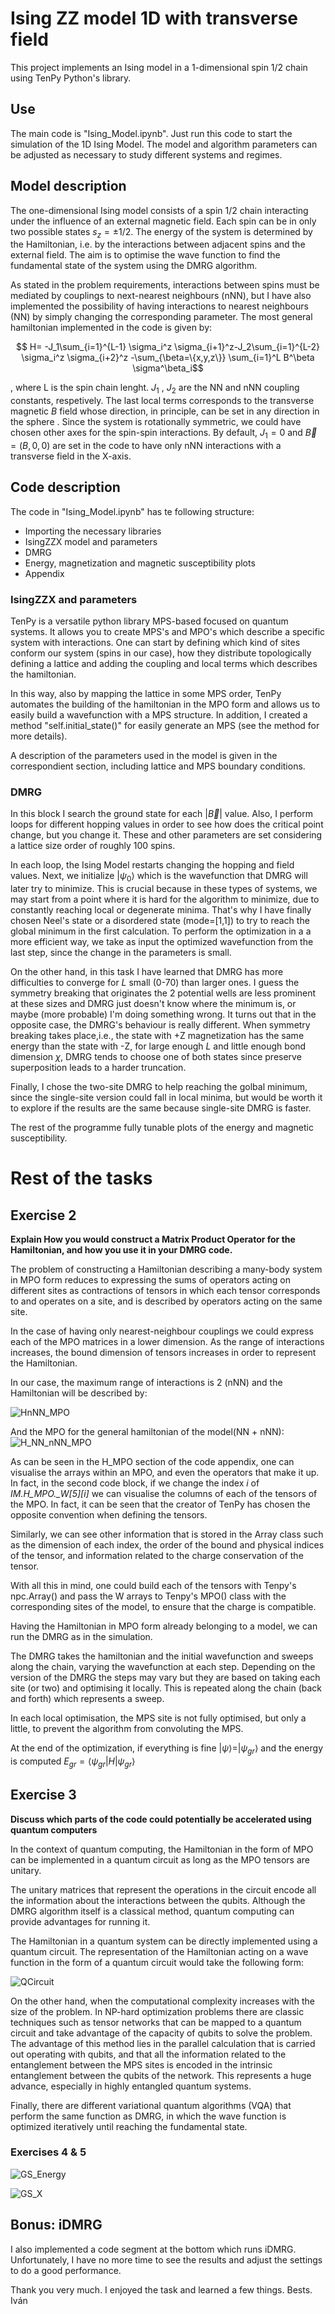 # Ising ZZ model 1D with transverse field
This project implements an Ising model in a 1-dimensional spin 1/2 chain using TenPy Python's library.

## Use
The main code is "Ising_Model.ipynb". Just run this code to start the simulation of the 1D Ising Model. The model and algorithm parameters can be adjusted as necessary to study different systems and regimes.

## Model description
The one-dimensional Ising model consists of a spin 1/2 chain interacting under the influence of an external magnetic field. Each spin can be in only two possible states $s_z=\pm 1/2$. The energy of the system is determined by the Hamiltonian, i.e. by the interactions between adjacent spins and the external field. The aim is to optimise the wave function to find the fundamental state of the system using the DMRG algorithm.

As stated in the problem requirements, interactions between spins must be mediated by couplings to next-nearest neighbours (nNN), but I have also implemented the possibility of having interactions to nearest neighbours (NN) by simply changing the corresponding parameter. The most general hamiltonian implemented in the code is given by:

$$ H= -J_1\sum_{i=1}^{L-1} \sigma_i^z \sigma_{i+1}^z-J_2\sum_{i=1}^{L-2} \sigma_i^z \sigma_{i+2}^z -\sum_{\beta=\{x,y,z\}} \sum_{i=1}^L B^\beta \sigma^\beta_i$$

, where L is the spin chain lenght. $J_1$ , $J_2$ are the NN and nNN coupling constants, respetively. The last local terms corresponds to the transverse magnetic $B$ field whose direction, in principle, can be set in any direction in the sphere . Since the system is rotationally symmetric, we could have chosen other axes for the spin-spin interactions. By default, $J_1=0$ and $\vec{B}=(B,0,0)$ are set in the code to have only nNN interactions with a transverse field in the X-axis.

## Code description
The code in "Ising_Model.ipynb" has te following structure:

  - Importing the necessary libraries
  - IsingZZX model and parameters
  - DMRG
  - Energy, magnetization and magnetic susceptibility plots
  - Appendix

### IsingZZX and parameters
TenPy is a versatile python library MPS-based focused on quantum systems. It allows you to create MPS's and MPO's which describe a specific system with interactions. One can start by defining which kind of sites conform our system (spins in our case), how they distribute topologically defining a lattice and adding the coupling and local terms which describes the hamiltonian.

In this way, also by mapping the lattice in some MPS order, TenPy automates the building of the hamiltonian in the MPO form and allows us to easily build a wavefunction with a MPS structure. In addition, I created a method "self.initial_state()" for easily generate an MPS (see the method for more details).

A description of the parameters used in the model is given in the correspondient section, including lattice and MPS boundary conditions.

### DMRG
In this block I search the ground state for each $|\vec{B}|$ value. Also, I perform loops for different hopping values in order to see how does the critical point change, but you change it. These and other parameters are set considering a lattice size order of roughly 100 spins.

In each loop, the Ising Model restarts changing the hopping and field values. Next, we initialize $|\psi_0\rangle$ which is the wavefunction that DMRG will later try to minimize. This is crucial because in these types of systems, we may start from a point where it is hard for the algorithm to minimize, due to constantly reaching local or degenerate minima. That's why I have finally chosen Neel's state or a disordered state (mode=[1,1]) to try to reach the global minimum in the first calculation. To perform the optimization in a a more efficient way, we take as input the optimized wavefunction from the last step, since the change in the parameters is small.  

On the other hand, in this task I have learned that DMRG has more difficulties to converge for $L$ small (0-70) than larger ones. I guess the symmetry breaking that originates the 2 potential wells are less prominent at these sizes and DMRG just doesn't know where the minimum is, or maybe (more probable) I'm doing something wrong. It turns out that in the opposite case, the DMRG's behaviour is really different. When symmetry breaking takes place,i.e., the state with +Z magnetization has the same energy than the state with -Z, for large enough $L$ and little enough bond dimension $\chi$, DMRG tends to choose one of both states since preserve superposition leads to a harder truncation.

Finally, I chose the two-site DMRG to help reaching the golbal minimum, since the single-site version could fall in local minima, but would be worth it to explore if the results are the same because single-site DMRG is faster. 

The rest of the programme  fully tunable plots of the energy and magnetic susceptibility.


# Rest of the tasks

## Exercise 2
**Explain How you would construct a Matrix Product Operator for the Hamiltonian, and how
you use it in your DMRG code.**

The problem of constructing a Hamiltonian describing a many-body system in MPO form reduces to expressing the sums of operators acting on different sites as contractions of tensors in which each tensor corresponds to and operates on a site, and is described by operators acting on the same site.

In the case of having only nearest-neighbour couplings we could express each of the MPO matrices in a lower dimension. As the range of interactions increases, the bound dimension of tensors increases in order to represent the Hamiltonian.

In our case, the maximum range of interactions is 2 (nNN) and the Hamiltonian will be described by:

![HnNN_MPO](https://github.com/IvanHuarte/Ising_DMRG_Ivan_Huarte_Franceschini/assets/136732928/4add7859-13c7-4845-ae42-fae774bb5f3a)

And the MPO for the general hamiltonian of the model(NN + nNN):
![H_NN_nNN_MPO](https://github.com/IvanHuarte/Ising_DMRG_Ivan_Huarte_Franceschini/assets/136732928/f24e7267-a8fd-4b67-8db5-aca0f10d40b5)

As can be seen in the H_MPO section of the code appendix, one can visualise the arrays within an MPO, and even the operators that make it up. In fact, in the second code block, if we change the index $i$ of *IM.H_MPO._W[5][i]* we can visualise the columns of each of the tensors of the MPO. In fact, it can be seen that the creator of TenPy has chosen the opposite convention when defining the tensors.

Similarly, we can see other information that is stored in the Array class such as the dimension of each index, the order of the bound and physical indices of the tensor, and information related to the charge conservation of the tensor.

With all this in mind, one could build each of the tensors with Tenpy's npc.Array() and pass the W arrays to Tenpy's MPO() class with the corresponding sites of the model, to ensure that the charge is compatible.

Having the Hamiltonian in MPO form already belonging to a model, we can run the DMRG as in the simulation.

The DMRG takes the hamiltonian and the initial wavefunction and sweeps along the chain, varying the wavefunction at each step. Depending on the version of the DMRG the steps may vary but they are based on taking each site (or two) and optimising it locally. This is repeated along the chain (back and forth) which represents a sweep.

In each local optimisation, the MPS site is not fully optimised, but only a little, to prevent the algorithm from convoluting the MPS.

At the end of the optimization, if everything is fine $|\psi\rangle=|\psi_{gr}\rangle$ and the energy is computed $E_{gr}=\langle\psi_{gr}|H|\psi_{gr}\rangle$

## Exercise 3
**Discuss which parts of the code could potentially be accelerated using quantum
computers**

In the context of quantum computing, the Hamiltonian in the form of MPO can be implemented in a quantum circuit as long as the MPO tensors are unitary.

The unitary matrices that represent the operations in the circuit encode all the information about the interactions between the qubits. Although the DMRG algorithm itself is a classical method, quantum computing can provide advantages for running it.

The Hamiltonian in a quantum system can be directly implemented using a quantum circuit. The representation of the Hamiltonian acting on a wave function in the form of a quantum circuit would take the following form:

![QCircuit](https://github.com/IvanHuarte/Ising_DMRG_Ivan_Huarte_Franceschini/assets/136732928/9ee58ea4-cab3-443d-a371-6156993d5123)

On the other hand, when the computational complexity increases with the size of the problem. In NP-hard optimization problems there are classic techniques such as tensor networks that can be mapped to a quantum circuit and take advantage of the capacity of qubits to solve the problem. The advantage of this method lies in the parallel calculation that is carried out operating with qubits, and that all the information related to the entanglement between the MPS sites is encoded in the intrinsic entanglement between the qubits of the network. This represents a huge advance, especially in highly entangled quantum systems.

Finally, there are different variational quantum algorithms (VQA) that perform the same function as DMRG, in which the wave function is optimized iteratively until reaching the fundamental state.


### Exercises 4 & 5

![GS_Energy](https://github.com/IvanHuarte/Ising_DMRG_Ivan_Huarte_Franceschini/assets/136732928/dfa0a789-6085-47da-8655-db317f36b12b)

![GS_X](https://github.com/IvanHuarte/Ising_DMRG_Ivan_Huarte_Franceschini/assets/136732928/725243b7-f852-48a3-a999-4877457552e9)


## Bonus: iDMRG
I also implemented a code segment at the bottom which runs iDMRG. Unfortunately, I have no more time to see the results and adjust the settings to do a good performance. 

Thank you very much. I enjoyed the task and learned a few things.
Bests.
Iván

